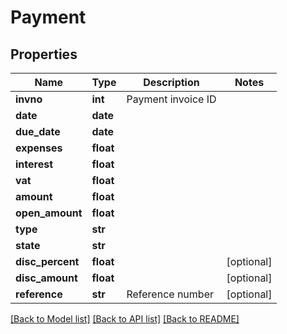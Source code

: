 # Payment

## Properties
Name | Type | Description | Notes
------------ | ------------- | ------------- | -------------
**invno** | **int** | Payment invoice ID | 
**date** | **date** |  | 
**due_date** | **date** |  | 
**expenses** | **float** |  | 
**interest** | **float** |  | 
**vat** | **float** |  | 
**amount** | **float** |  | 
**open_amount** | **float** |  | 
**type** | **str** |  | 
**state** | **str** |  | 
**disc_percent** | **float** |  | [optional] 
**disc_amount** | **float** |  | [optional] 
**reference** | **str** | Reference number | [optional] 

[[Back to Model list]](../README.md#documentation-for-models) [[Back to API list]](../README.md#documentation-for-api-endpoints) [[Back to README]](../README.md)


